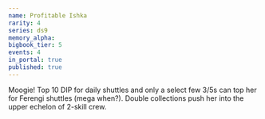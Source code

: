 ```yaml
---
name: Profitable Ishka
rarity: 4
series: ds9
memory_alpha:
bigbook_tier: 5
events: 4
in_portal: true
published: true
---
```


Moogie! Top 10 DIP for daily shuttles and only a select few 3/5s can top her for Ferengi shuttles (mega when?). Double collections push her into the upper echelon of 2-skill crew.
